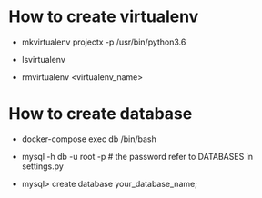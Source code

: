 # How to create virtualenv

- mkvirtualenv projectx -p /usr/bin/python3.6

- lsvirtualenv

- rmvirtualenv <virtualenv_name>


# How to create database
- docker-compose exec db /bin/bash

- mysql -h db -u root -p # the password refer to DATABASES in settings.py

- mysql> create database your_database_name;
